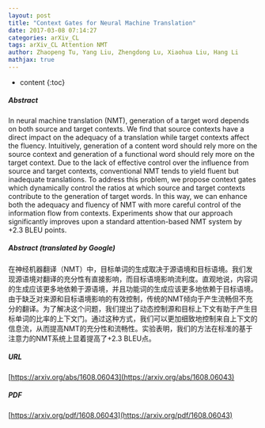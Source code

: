 ```yaml
---
layout: post
title: "Context Gates for Neural Machine Translation"
date: 2017-03-08 07:14:27
categories: arXiv_CL
tags: arXiv_CL Attention NMT
author: Zhaopeng Tu, Yang Liu, Zhengdong Lu, Xiaohua Liu, Hang Li
mathjax: true
---
```


* content
{:toc}

##### Abstract
In neural machine translation (NMT), generation of a target word depends on both source and target contexts. We find that source contexts have a direct impact on the adequacy of a translation while target contexts affect the fluency. Intuitively, generation of a content word should rely more on the source context and generation of a functional word should rely more on the target context. Due to the lack of effective control over the influence from source and target contexts, conventional NMT tends to yield fluent but inadequate translations. To address this problem, we propose context gates which dynamically control the ratios at which source and target contexts contribute to the generation of target words. In this way, we can enhance both the adequacy and fluency of NMT with more careful control of the information flow from contexts. Experiments show that our approach significantly improves upon a standard attention-based NMT system by +2.3 BLEU points.

##### Abstract (translated by Google)
在神经机器翻译（NMT）中，目标单词的生成取决于源语境和目标语境。我们发现源语境对翻译的充分性有直接影响，而目标语境影响流利度。直观地说，内容词的生成应该更多地依赖于源语境，并且功能词的生成应该更多地依赖于目标语境。由于缺乏对来源和目标语境影响的有效控制，传统的NMT倾向于产生流畅但不充分的翻译。为了解决这个问题，我们提出了动态控制源和目标上下文有助于产生目标单词的比率的上下文门。通过这种方式，我们可以更加细致地控制来自上下文的信息流，从而提高NMT的充分性和流畅性。实验表明，我们的方法在标准的基于注意力的NMT系统上显着提高了+2.3 BLEU点。

##### URL
[https://arxiv.org/abs/1608.06043](https://arxiv.org/abs/1608.06043)

##### PDF
[https://arxiv.org/pdf/1608.06043](https://arxiv.org/pdf/1608.06043)


